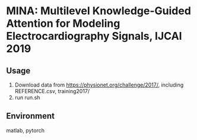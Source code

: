 #  MINA: Multilevel Knowledge-Guided Attention for Modeling Electrocardiography Signals, IJCAI 2019

## Usage
1. Download data from https://physionet.org/challenge/2017/, including REFERENCE.csv, training2017/
2. run run.sh

## Environment
matlab, pytorch
